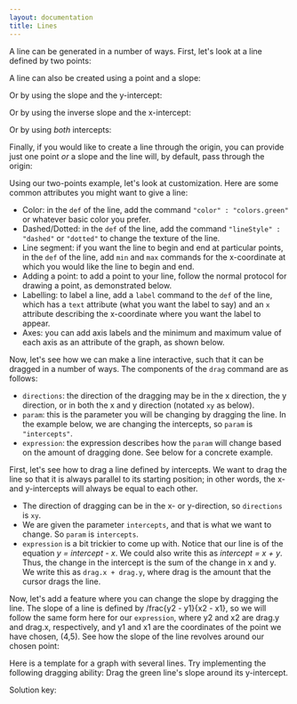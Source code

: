 ```yaml
---
layout: documentation
title: Lines
---
```


A line can be generated in a number of ways. First, let's look at a line defined by two points:

<div filename="line/simple_two_points" width="800" height="710" class="codePreview"></div>

A line can also be created using a point and a slope: 

<div filename="line/point_slope" width="800" height="710" class="codePreview"></div>

Or by using the slope and the y-intercept: 

<div filename="line/simple_slope_intercept" width="800" height="710" class="codePreview"></div>

Or by using the inverse slope and the x-intercept: 

<div filename="line/simple_invslope_intercept" width="800" height="710" class="codePreview"></div>

Or by using _both_ intercepts:

<div filename="line/intercepts" width="800" height="710" class="codePreview"></div>

Finally, if you would like to create a line through the origin, you can provide just one point _or_ a slope and the line will, by default, pass through the origin: 

<div filename="line/one_point" width="800" height="710" class="codePreview"></div>

Using our two-points example, let's look at customization. Here are some common attributes you might want to give a line:
* Color: in the `def` of the line, add the command `"color" : "colors.green"` or whatever basic color you prefer. 
* Dashed/Dotted: in the `def` of the line, add the command `"lineStyle" : "dashed"` or `"dotted"` to change the texture of the line. 
* Line segment: if you want the line to begin and end at particular points, in the `def` of the line, add `min` and `max` commands for the x-coordinate at which you would like the line to begin and end. 
* Adding a point: to add a point to your line, follow the normal protocol for drawing a point, as demonstrated below. 
* Labelling: to label a line, add a `label` command to the `def` of the line, which has a `text` attribute (what you want the label to say) and an `x` attribute describing the x-coordinate where you want the label to appear. 
* Axes: you can add axis labels and the minimum and maximum value of each axis as an attribute of the graph, as shown below. 

<div filename="line/two_points" width="800" height="710" class="codePreview"></div>

Now, let's see how we can make a line interactive, such that it can be dragged in a number of ways. The components of the `drag` command are as follows:
* `directions`: the direction of the dragging may be in the x direction, the y direction, or in both the x and y direction (notated `xy` as below).
* `param`: this is the parameter you will be changing by dragging the line. In the example below, we are changing the intercepts, so `param` is `"intercepts"`.
* `expression`: the expression describes how the `param` will change based on the amount of dragging done. See below for a concrete example. 

First, let's see how to drag a line defined by intercepts. We want to drag the line so that it is always parallel to its starting position; in other words, the x- and y-intercepts will always be equal to each other. 

* The direction of dragging can be in the x- or y-direction, so `directions` is `xy`. 
* We are given the parameter `intercepts`, and that is what we want to change. So `param` is `intercepts`. 
* `expression` is a bit trickier to come up with. Notice that our line is of the equation _y = intercept - x_. We could also write this as _intercept = x + y_. Thus, the change in the intercept is the sum of the change in x and y. We write this as `drag.x + drag.y`, where drag is the amount that the cursor drags the line. 

<div filename="line/drag_parallel" width="800" height="710" class="codePreview"></div>

Now, let's add a feature where you can change the slope by dragging the line. The slope of a line is defined by /frac{y2 - y1}{x2 - x1}, so we will follow the same form here for our `expression`, where y2 and x2 are drag.y and drag.x, respectively, and y1 and x1 are the coordinates of the point we have chosen, (4,5). See how the slope of the line revolves around our chosen point: 

<div filename="line/drag_slope" width="800" height="710" class="codePreview"></div>

Here is a template for a graph with several lines. Try implementing the following dragging ability: 
 Drag the green line's slope around its y-intercept. 

<div filename="line/drag_exercises" width="800" height="710" class="codePreview"></div>

Solution key: 

<div filename="line/line_drag_solutions" width="800" height="710" class="codePreview"></div>
